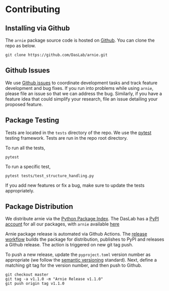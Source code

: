 # Contributing

## Installing via Github
The `arnie` package source code is hosted on [Github](https://github.com/DasLab/arnie). You can clone the repo as below.

```
git clone https://github.com/DasLab/arnie.git
```

## Github Issues
We use [Github issues](https://github.com/DasLab/arnie/issues) to coordinate development tasks and track feature development and bug fixes. If you run into problems while using `arnie`, please file an issue so that we can address the bug. Similarly, if you have a feature idea that could simplify your research, file an issue detailing your proposed feature. 

## Package Testing
Tests are located in the `tests` directory of the repo. We use the [pytest](https://docs.pytest.org/en/stable/) testing framework. Tests are run in the repo root directory. 

To run all the tests,
```
pytest
```
To run a specific test,
```
pytest tests/test_structure_handling.py
```
If you add new features or fix a bug, make sure to update the tests appropriately. 

## Package Distribution
We distribute arnie via the [Python Package Index](https://pypi.org/). The DasLab has a [PyPI account](https://pypi.org/user/daslab/) for all our packages, with `arnie` available [here](https://pypi.org/project/arnie/)

Arnie package release is automated via Github Actions. The [release workflow](https://github.com/DasLab/arnie/actions/workflows/release.yml) builds the package for distribution, publishes to PyPI and releases a Github release. The action is triggered on new git tag push. 

To push a new release, update the `pyproject.toml` version number as appropriate (we follow the [semantic versioning](https://semver.org/) standard). Next, define a matching git tag for the version number, and then push to Github.
```
git checkout master
git tag -a v1.1.0 -m "Arnie Release v1.1.0"
git push origin tag v1.1.0 
```